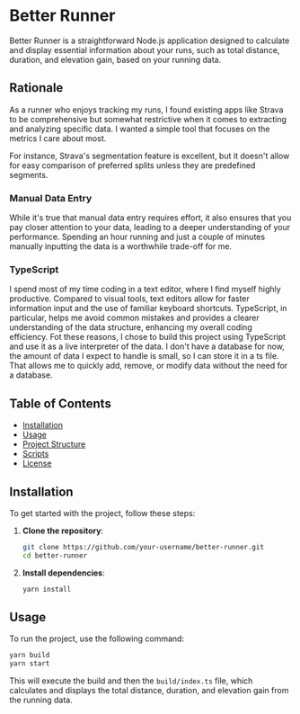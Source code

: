 # Better Runner

Better Runner is a straightforward Node.js application designed to calculate and display essential information about your runs, such as total distance, duration, and elevation gain, based on your running data.

## Rationale

As a runner who enjoys tracking my runs, I found existing apps like Strava to be comprehensive but somewhat restrictive when it comes to extracting and analyzing specific data.
I wanted a simple tool that focuses on the metrics I care about most.

For instance, Strava's segmentation feature is excellent, but it doesn't allow for easy comparison of preferred splits unless they are predefined segments.

### Manual Data Entry

While it's true that manual data entry requires effort, it also ensures that you pay closer attention to your data, leading to a deeper understanding of your performance.
Spending an hour running and just a couple of minutes manually inputting the data is a worthwhile trade-off for me.

### TypeScript

I spend most of my time coding in a text editor, where I find myself highly productive. Compared to visual tools, text editors allow for faster information input and the use of familiar keyboard shortcuts.
TypeScript, in particular, helps me avoid common mistakes and provides a clearer understanding of the data structure, enhancing my overall coding efficiency.
Fot these reasons, I chose to build this project using TypeScript and use it as a live interpreter of the data.
I don't have a database for now, the amount of data I expect to handle is small, so I can store it in a ts file.
That allows me to quickly add, remove, or modify data without the need for a database.

## Table of Contents

- [Installation](#installation)
- [Usage](#usage)
- [Project Structure](#project-structure)
- [Scripts](#scripts)
- [License](#license)

## Installation

To get started with the project, follow these steps:

1. **Clone the repository**:

    ```sh
    git clone https://github.com/your-username/better-runner.git
    cd better-runner
    ```

2. **Install dependencies**:

    ```sh
    yarn install
    ```

## Usage

To run the project, use the following command:

```sh
yarn build
yarn start
```

This will execute the build and then the `build/index.ts` file, which calculates and displays the total distance, duration, and elevation gain from the running data.
